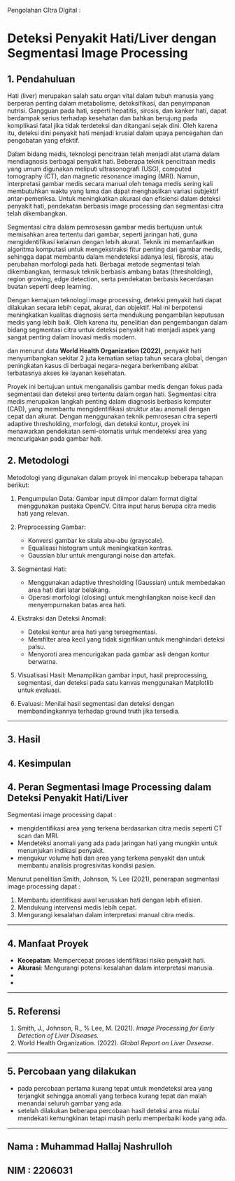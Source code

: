 Pengolahan CItra DIgital :

# Deteksi Penyakit Hati/Liver dengan Segmentasi Image Processing 

## **1. Pendahuluan**
Hati (liver) merupakan salah satu organ vital dalam tubuh manusia yang berperan penting dalam metabolisme, detoksifikasi, dan penyimpanan nutrisi. Gangguan pada hati, seperti hepatitis, sirosis, dan kanker hati, dapat berdampak serius terhadap kesehatan dan bahkan berujung pada komplikasi fatal jika tidak terdeteksi dan ditangani sejak dini. Oleh karena itu, deteksi dini penyakit hati menjadi krusial dalam upaya pencegahan dan pengobatan yang efektif.  

Dalam bidang medis, teknologi pencitraan telah menjadi alat utama dalam mendiagnosis berbagai penyakit hati. Beberapa teknik pencitraan medis yang umum digunakan meliputi ultrasonografi (USG), computed tomography (CT), dan magnetic resonance imaging (MRI). Namun, interpretasi gambar medis secara manual oleh tenaga medis sering kali membutuhkan waktu yang lama dan dapat menghasilkan variasi subjektif antar-pemeriksa. Untuk meningkatkan akurasi dan efisiensi dalam deteksi penyakit hati, pendekatan berbasis image processing dan segmentasi citra telah dikembangkan.  

Segmentasi citra dalam pemrosesan gambar medis bertujuan untuk memisahkan area tertentu dari gambar, seperti jaringan hati, guna mengidentifikasi kelainan dengan lebih akurat. Teknik ini memanfaatkan algoritma komputasi untuk mengekstraksi fitur penting dari gambar medis, sehingga dapat membantu dalam mendeteksi adanya lesi, fibrosis, atau perubahan morfologi pada hati. Berbagai metode segmentasi telah dikembangkan, termasuk teknik berbasis ambang batas (thresholding), region growing, edge detection, serta pendekatan berbasis kecerdasan buatan seperti deep learning.  

Dengan kemajuan teknologi image processing, deteksi penyakit hati dapat dilakukan secara lebih cepat, akurat, dan objektif. Hal ini berpotensi meningkatkan kualitas diagnosis serta mendukung pengambilan keputusan medis yang lebih baik. Oleh karena itu, penelitian dan pengembangan dalam bidang segmentasi citra untuk deteksi penyakit hati menjadi aspek yang sangat penting dalam inovasi medis modern.

dan menurut data **World Health Organization (2022),** penyakit hati menyumbangkan sekitar 2 juta kematian setiap tahun secara global, dengan peningkatan kasus di berbagai negara-negara berkembang akibat terbatasnya akses ke layanan kesehatan.

Proyek ini bertujuan untuk menganalisis gambar medis dengan fokus pada segmentasi dan deteksi area tertentu dalam organ hati. Segmentasi citra medis merupakan langkah penting dalam diagnosis berbasis komputer (CAD), yang membantu mengidentifikasi struktur atau anomali dengan cepat dan akurat. Dengan menggunakan teknik pemrosesan citra seperti adaptive thresholding, morfologi, dan deteksi kontur, proyek ini menawarkan pendekatan semi-otomatis untuk mendeteksi area yang mencurigakan pada gambar hati.

## **2. Metodologi**

Metodologi yang digunakan dalam proyek ini mencakup beberapa tahapan berikut:

1. Pengumpulan Data: Gambar input diimpor dalam format digital menggunakan pustaka OpenCV. Citra input harus berupa citra medis hati yang relevan.
2. Preprocessing Gambar:
   - Konversi gambar ke skala abu-abu (grayscale).
   - Equalisasi histogram untuk meningkatkan kontras.
   - Gaussian blur untuk mengurangi noise dan artefak.

3. Segmentasi Hati:
   - Menggunakan adaptive thresholding (Gaussian) untuk membedakan area hati dari latar belakang.
   - Operasi morfologi (closing) untuk menghilangkan noise kecil dan menyempurnakan batas area hati.

4. Ekstraksi dan Deteksi Anomali:
   - Deteksi kontur area hati yang tersegmentasi.
   - Memfilter area kecil yang tidak signifikan untuk menghindari deteksi palsu.
   - Menyoroti area mencurigakan pada gambar asli dengan kontur berwarna.

5. Visualisasi Hasil: Menampilkan gambar input, hasil preprocessing, segmentasi, dan deteksi pada satu kanvas menggunakan Matplotlib untuk evaluasi.

6. Evaluasi: Menilai hasil segmentasi dan deteksi dengan membandingkannya terhadap ground truth jika tersedia.



---

## **3. Hasil**

## **4. Kesimpulan**

## **4. Peran Segmentasi Image Processing dalam Deteksi Penyakit Hati/Liver**
Segmentasi image processing dapat :
- mengidentifikasi area yang terkena berdasarkan citra medis seperti CT scan dan MRI.
- Mendeteksi anomali yang ada pada jaringan hati yang mungkin untuk menunjukan indikasi penyakit.
- mengukur volume hati dan area yang terkena penyakit dan untuk membantu analisis progresivitas kondisi pasien.


Menurut penelitian Smith, Johnson, % Lee (2021), penerapan segmentasi image processing dapat :
1. Membantu identifikasi awal kerusakan hati dengan lebih efisien.
2. Mendukung intervensi medis lebih cepat.
3. Mengurangi kesalahan dalam interpretasi manual citra medis.

---

## **4. Manfaat Proyek**

- **Kecepatan**: Mempercepat proses identifikasi risiko penyakit hati.
- **Akurasi**: Mengurangi potensi kesalahan dalam interpretasi manusia.
- 
- 

---

## **5. Referensi**
1. Smith, J., Johnson, R., % Lee, M. (2021). *Image Processing for Early Detection of Liver Diseases.*
2. World Health Organization. (2022). *Global Report on Liver Desease*.

---

## **5. Percobaan yang dilakukan**
- pada percobaan pertama kurang tepat untuk mendeteksi area yang terjangkit sehingga anomali yang terbaca kurang tepat dan malah menandai seluruh gambar yang ada.
- setelah dilakukan beberapa percobaan hasil deteksi area mulai mendekati kemungkinan tetapi masih perlu memperbaiki kode yang ada.

---
Nama : Muhammad Hallaj Nashrulloh
---
NIM : 2206031
---
